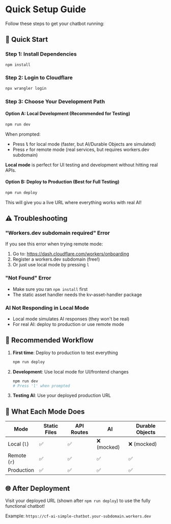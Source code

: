 # Quick Setup Guide

Follow these steps to get your chatbot running:

## 🚀 Quick Start

### Step 1: Install Dependencies
```bash
npm install
```

### Step 2: Login to Cloudflare
```bash
npx wrangler login
```

### Step 3: Choose Your Development Path

#### Option A: Local Development (Recommended for Testing)
```bash
npm run dev
```

When prompted:
- Press **`l`** for local mode (faster, but AI/Durable Objects are simulated)
- Press **`r`** for remote mode (real services, but requires workers.dev subdomain)

**Local mode** is perfect for UI testing and development without hitting real APIs.

#### Option B: Deploy to Production (Best for Full Testing)
```bash
npm run deploy
```

This will give you a live URL where everything works with real AI!

## ⚠️ Troubleshooting

### "Workers.dev subdomain required" Error
If you see this error when trying remote mode:
1. Go to: https://dash.cloudflare.com/workers/onboarding
2. Register a workers.dev subdomain (free!)
3. Or just use local mode by pressing `l`

### "Not Found" Error
- Make sure you ran `npm install` first
- The static asset handler needs the kv-asset-handler package

### AI Not Responding in Local Mode
- Local mode simulates AI responses (they won't be real)
- For real AI: deploy to production or use remote mode

## 🎯 Recommended Workflow

1. **First time**: Deploy to production to test everything
   ```bash
   npm run deploy
   ```

2. **Development**: Use local mode for UI/frontend changes
   ```bash
   npm run dev
   # Press 'l' when prompted
   ```

3. **Testing AI**: Use your deployed production URL

## 📝 What Each Mode Does

| Mode | Static Files | API Routes | AI | Durable Objects |
|------|--------------|------------|----|-----------------| 
| Local (`l`) | ✅ | ✅ | ❌ (mocked) | ❌ (mocked) |
| Remote (`r`) | ✅ | ✅ | ✅ | ✅ |
| Production | ✅ | ✅ | ✅ | ✅ |

## 🌐 After Deployment

Visit your deployed URL (shown after `npm run deploy`) to use the fully functional chatbot!

Example: `https://cf-ai-simple-chatbot.your-subdomain.workers.dev`

